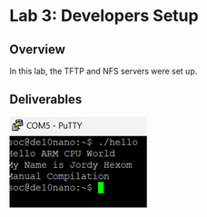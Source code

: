 # Lab 3: Developers Setup

## Overview

In this lab, the TFTP and NFS servers were set up.

## Deliverables

![Hello World Putty](assets/lab3.png)